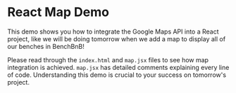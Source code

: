 # React Map Demo

This demo shows you how to integrate the Google Maps API into a React project, like we will be doing tomorrow when we add a map to display all of our benches in BenchBnB!

Please read through the `index.html` and `map.jsx` files to see how map integration is achieved. `map.jsx` has detailed comments explaining every line of code. Understanding this demo is crucial to your success on tomorrow's project.

